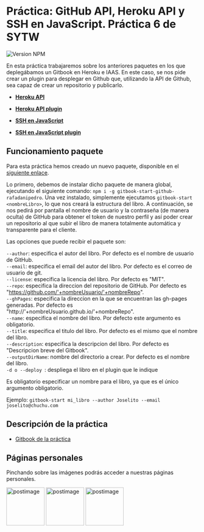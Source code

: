 # Práctica: GitHub API, Heroku API y SSH en JavaScript. Práctica 6 de SYTW

![Version NPM](https://img.shields.io/npm/v/gitbook-start-github-rafadanipedro.svg)

En esta práctica trabajaremos sobre los anteriores paquetes en los que deplegábamos un Gitbook en Heroku e IAAS.
En este caso, se nos pide crear un plugin para desplegar en Github que, utilizando la API de Github, sea capaz de crear un repositorio y publicarlo.

* **[Heroku API](https://github.com/ULL-ESIT-SYTW-1617/gitbook-start-heroku-rafadanipedro)**
* **[Heroku API plugin](https://github.com/ULL-ESIT-SYTW-1617/practica-plugins-heroku-rafadanipedro)**

* **[SSH en JavaScript](https://github.com/ULL-ESIT-SYTW-1617/gitbook-start-iaas-ull-es-rafadanipedro)**
* **[SSH en JavaScript plugin](https://github.com/ULL-ESIT-SYTW-1617/nueva-funcionalidad-para-el-paquete-npm-plugins-rafadanipedro)**

## Funcionamiento paquete

Para esta práctica hemos creado un nuevo paquete, disponible en el [siguiente enlace](https://www.npmjs.com/package/gitbook-start-github-rafadanipedro).

Lo primero, debemos de instalar dicho paquete de manera global, ejecutando el siguiente comando: `npm i -g gitbook-start-github-rafadanipedro`. Una vez instalado, simplemente ejecutamos `gitbook-start <nombreLibro>`, lo que nos creará la estructura del libro. A continuación, se nos pedirá por pantalla el nombre de usuario y la contraseña (de manera oculta) de GitHub para obtener el token de nuestro perfil y así poder crear un repositorio al que subir el libro de manera totalmente automática y transparente para el cliente.

Las opciones que puede recibir el paquete son: 

 `--author`: especifica el autor del libro. Por defecto es el nombre de usuario de GitHub.  
 `--email`: especifica el email del autor del libro. Por defecto es el correo de usuario de git.  
 `--license`: especifica la licencia del libro. Por defecto es "MIT".  
 `--repo`: especifica la direccion del repositorio de GitHub. Por defecto es "https://github.com/'+nombreUsuario/'+nombreRepo".  
 `--ghPages`: especifica la direccion en la que se encuentran las gh-pages generadas. Por defecto es "http://'+nombreUsuario.github.io/'+nombreRepo".  
 `--name`: especifica el nombre del libro. Por defecto este argumento es obligatorio.  
 `--title`: especifica el titulo del libro. Por defecto es el mismo que el nombre del libro.  
 `--description`: especifica la descripcion del libro. Por defecto es "Descripcion breve del Gitbook".  
 `--outputDirName`: nombre del directorio a crear. Por defecto es el nombre del libro.  
 `-d o --deploy `: despliega el libro en el plugin que le indique
 
 Es obligatorio especificar un nombre para el libro, ya que es el único argumento obligatorio.
 
 Ejemplo: `gitbook-start mi_libro --author Joselito --email joselito@chuchu.com`

## Descripción de la práctica
 * [Gitbook de la práctica](https://casianorodriguezleon.gitbooks.io/ull-esit-1617/content/practicas/practicagithubapi.html)

## Páginas personales

Pinchando sobre las imágenes podrás acceder a nuestras páginas personales.

<a href='https://rafaherrero.github.io' target='_blank'><img src='https://avatars2.githubusercontent.com/u/11819652?v=3&s=400' border='0' alt='postimage' width='100px'/></a> <a href='https://danielramosacosta.github.io/' target='_blank'><img src='https://avatars2.githubusercontent.com/u/11427028?v=3&s=400' border='0' alt='postimage' width='100px'/></a> <a href='https://alu0100505078.github.io/' target='_blank'><img src='https://avatars3.githubusercontent.com/u/14938442?v=3&s=400' border='0' alt='postimage' width='100px'/></a>
